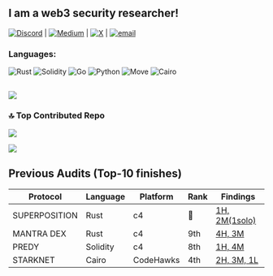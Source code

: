 ## I am a web3 security researcher!

[![Discord](https://img.shields.io/badge/Discord-%237289DA.svg?logo=discord&logoColor=white)](https://discord.gg/tigerfrake) |  [![Medium](https://img.shields.io/badge/Medium-12100E?logo=medium&logoColor=white)](https://medium.com/@Tigerfrake) |  [![X](https://img.shields.io/badge/X-black.svg?logo=X&logoColor=white)](https://x.com/Tigerfrake) |  [![email](https://img.shields.io/badge/Email-D14836?logo=gmail&logoColor=white)](mailto:brightoneotis1@gmail.com) 

### Languages:
![Rust](https://img.shields.io/badge/rust-%23000000.svg?style=for-the-badge&logo=rust&logoColor=white) ![Solidity](https://img.shields.io/badge/Solidity-%23363636.svg?style=for-the-badge&logo=solidity&logoColor=white) ![Go](https://img.shields.io/badge/go-%2300ADD8.svg?style=for-the-badge&logo=go&logoColor=white) ![Python](https://img.shields.io/badge/python-3670A0?style=for-the-badge&logo=python&logoColor=ffdd54)  ![Move](https://img.shields.io/badge/Move-%23000000.svg?style=for-the-badge&logo=data:image/svg+xml;base64,PHERE_YOUR_BASE64_ENCODED_MOVE_LOGO&logoColor=white)  ![Cairo](https://img.shields.io/badge/Cairo-%23000000.svg?style=for-the-badge&logo=data:image/svg+xml;base64,PHERE_YOUR_BASE64_ENCODED_CAIRO_LOGO&logoColor=white)

### 
![](https://quotes-github-readme.vercel.app/api?type=horizontal&theme=radical)
---

### 🔝 Top Contributed Repo
![](https://github-contributor-stats.vercel.app/api?username=Tigerfrake&limit=5&theme=dark&combine_all_yearly_contributions=true)

[![](https://visitcount.itsvg.in/api?id=Tigerfrake&icon=0&color=0)](https://visitcount.itsvg.in)

<!-- Proudly created with GPRM ( https://gprm.itsvg.in ) -->

## Previous Audits (Top-10 finishes)
| Protocol       | Language | Platform   | Rank           | Findings    |
|----------------|----------|------------|----------------|-------------|
| SUPERPOSITION  | Rust     | c4         |       🥉       | [1H, 2M(1solo)](https://code4rena.com/audits/2024-10-superposition)|
| MANTRA DEX     | Rust     | c4         |        9th       | [4H, 3M](https://code4rena.com/audits/2024-11-mantra-dex)      |
| PREDY          | Solidity | c4         |        8th       | [1H, 4M](https://code4rena.com/audits/2024-05-predy)      |
| STARKNET       | Cairo    | CodeHawks  |        4th       | [2H, 3M, 1L](https://codehawks.cyfrin.io/c/2024-09-starknet-staking/results?lt=contest&page=1&sc=reward&sj=reward&t=leaderboard)  |
